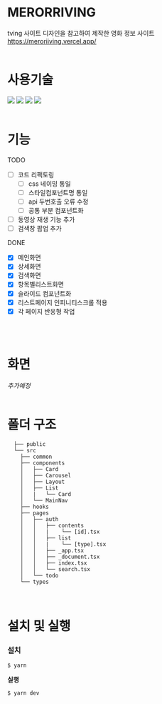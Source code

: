 # **MERORRIVING**

tving 사이트 디자인을 참고하여 제작한 영화 정보 사이트  
https://meroriiving.vercel.app/
<br/><br/>

# **사용기술**

<img src="https://img.shields.io/badge/next.js -eee?style=flat-square&logo=next.js&logoColor=000"/> <img src="https://img.shields.io/badge/typescript -eee?style=flat-square&logo=typescript&logoColor=3178C6"/>
<img src="https://img.shields.io/badge/styled components -eee?style=flat-square&logo=styled-components&logoColor=DB7093"/>
<img src="https://img.shields.io/badge/vercel -eee?style=flat-square&logo=vercel&logoColor=000"/>
<br/><br/>

# **기능**

TODO

- [ ] 코드 리팩토링
  - [ ] css 네이밍 통일
  - [ ] 스타일컴포넌트명 통일
  - [ ] api 두번호출 오류 수정
  - [ ] 공통 부분 컴포넌트화
- [ ] 동영상 재생 기능 추가
- [ ] 검색창 팝업 추가

DONE

- [x] 메인화면
- [x] 상세화면
- [x] 검색화면
- [x] 항목별리스트화면
- [x] 슬라이드 컴포넌트화
- [x] 리스트페이지 인피니티스크롤 적용
- [x] 각 페이지 반응형 작업

<br/><br/>

# **화면**

_추가예정_
<br/><br/>

# **폴더 구조**

```
  ├── public
  └── src
    ├── common
    ├── components
    │   ├── Card
    │   ├── Carousel
    │   ├── Layout
    │   ├── List
    │   |   └── Card
    │   └── MainNav
    ├── hooks
    ├── pages
    │   ├── auth
    │   │   ├── contents
    │   │   |    └── [id].tsx
    │   │   ├── list
    │   │   |    └── [type].tsx
    │   │   ├── _app.tsx
    │   │   ├── _document.tsx
    │   │   ├── index.tsx
    │   │   └── search.tsx
    │   └── todo
    └── types

```

<br/>

# **설치 및 실행**

### **설치**

```
$ yarn
```

**실행**

```
$ yarn dev
```
